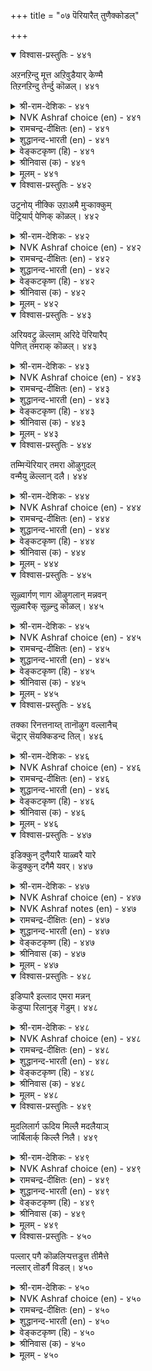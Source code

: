+++
title = "०७ पॆरियारैत् तुणैक्कोडल्"

+++


<details open><summary>विश्वास-प्रस्तुतिः - ४४१</summary>

अऱनऱिन्दु मूत्त अऱिवुडैयार् केण्मै  
तिऱनऱिन्दु तेर्न्दु कॊळल्।       ४४१
</details>

<details><summary>श्री-राम-देशिकः - ४४१</summary>

वयोवृद्धैर्धर्मविद्भिः बुद्धिमद्भिर्महात्माभिः ।  
कुर्यान्मैत्रीं महीपालो विमृश्य बहुधा बहु ॥ ४४१॥
</details>

<details><summary>NVK Ashraf choice (en) - ४४१</summary>

०४४१
Value and secure the friendship
Of the virtuous, mature and wise.
(P.S. Sundaram)
</details>

<details><summary>रामचन्द्र-दीक्षितः (en) - ४४१</summary>

441\. The friendship of virtuous men of mature wisdom is to be appreciated and secured.  
</details>

<details><summary>शुद्धानन्द-भारती (en) - ४४१</summary>

1\. அறனறிந்து மூத்த அறிவுடையார் கேண்மை  
திறனறிந்து தேர்ந்து கொளல்.  
Weigh their worth and friendship gain  
Of men of virtue and mature brain.        441  
</details>

<details><summary>वेङ्कटकृष्ण (हि) - ४४१</summary>

441
ज्ञानवृद्ध जो बन गये, धर्म-सूक्ष्म को जान ।  
मैत्री उनकी, ढ़ंग से, पा लो महत्व जान ॥
</details>

<details><summary>श्रीनिवास (क) - ४४१</summary>

441. अरसनादवनु धर्मवन्नु अरितवनागि, पक्ववाद अरिवुळ्लवर गॆळॆतनवन्नु विचारमाडि सम्पादिसिकॊळ्ळबेकु.

</details>

<details><summary>मूलम् - ४४१</summary>

अऱनऱिन्दु मूत्त अऱिवुडैयार् केण्मै  
तिऱनऱिन्दु तेर्न्दु कॊळल्।       ४४१
</details>

<details open><summary>विश्वास-प्रस्तुतिः - ४४२</summary>

उट्रनोय् नीक्कि उऱाअमै मुऱ्काक्कुम्  
पॆट्रियार्प् पेणिक् कॊळल्।       ४४२
</details>

<details><summary>श्री-राम-देशिकः - ४४२</summary>

प्राप्तं दुःखं निराकृत्य भाविदुःखनिवारणे ।  
जगरूकेण विदुषा स्नेहं कुर्याच्च सेवया ॥ ४४२॥
</details>

<details><summary>NVK Ashraf choice (en) - ४४२</summary>

०४४२
Ally with them who can allay your present ills
And avert those to come. *
(Satguru Subramuniyaswami), (P.S. Sundaram)
</details>

<details><summary>रामचन्द्र-दीक्षितः (en) - ४४२</summary>

442\. Seek the friendship of those who can remove existing distress and guard against future.  
</details>

<details><summary>शुद्धानन्द-भारती (en) - ४४२</summary>

2\. உற்றநோய் நீக்கி உறாஅமை முற்காக்கும்  
பெற்றியார்ப் பேணிக் கொளல்.  
Cherish the help of men of skill  
Who ward and safe-guard you from ill.        442  
</details>

<details><summary>वेङ्कटकृष्ण (हि) - ४४२</summary>

442
आगत दुःख निवार कर, भावी दुःख से त्राण ।  
करते जो, अपना उन्हें, करके आदर-मान ॥
</details>

<details><summary>श्रीनिवास (क) - ४४२</summary>

442. बन्द सङ्कटगळन्नु परिहरिसिकॊण्डु, अवु मत्तॆ बारदन्तॆ मुन्दागि तम्मन्नु कादुकॊळ्ळुव गुणवुळ्ळ जनरन्नु अरसनु, आरैसि गॆळॆतन माडबेकु.

</details>

<details><summary>मूलम् - ४४२</summary>

उट्रनोय् नीक्कि उऱाअमै मुऱ्काक्कुम्  
पॆट्रियार्प् पेणिक् कॊळल्।       ४४२
</details>

<details open><summary>विश्वास-प्रस्तुतिः - ४४३</summary>

अरियवट्रु ळॆल्लाम् अरिदे पॆरियारैप्  
पेणित् तमराक् कॊळल्।       ४४३
</details>

<details><summary>श्री-राम-देशिकः - ४४३</summary>

महात्मनः समाश्रित्य स्ववशे तान् करोति यः ।  
महच्भाग्यं तदेवास्य किमन्यैर्भाग्यकोटिभिः ॥ ४४३॥
</details>

<details><summary>NVK Ashraf choice (en) - ४४३</summary>

०४४३
The rarest of rare things is to seek and secure
The friendship of the great.
(P.S. Sundaram)
</details>

<details><summary>रामचन्द्र-दीक्षितः (en) - ४४३</summary>

443\. To seek and win the alliance of the great is the rarest of all blessings.  
</details>

<details><summary>शुद्धानन्द-भारती (en) - ४४३</summary>

3\. அரியவற்று ளெல்லாம் அரிதே பெரியாரைப்  
பேணித் தமராக் கொளல்.  
Honour and have the great your own  
Is rarest of the rare things known.        443  
</details>

<details><summary>वेङ्कटकृष्ण (हि) - ४४३</summary>

443
दुर्लभ सब में है यही, दुर्लभ भाग्य महान ।  
स्वजन बनाना मान से, जो हैं पुरुष महान ॥
</details>

<details><summary>श्रीनिवास (क) - ४४३</summary>

443. बल्लवराद हिरियरन्नु तम्मवरन्नागि माडिकॊळ्ळुवुदु, (अरसनिगॆ) असाध्यवाद कार्यगळल्लॆल्ल अति कठिणवादुदु.

</details>

<details><summary>मूलम् - ४४३</summary>

अरियवट्रु ळॆल्लाम् अरिदे पॆरियारैप्  
पेणित् तमराक् कॊळल्।       ४४३
</details>

<details open><summary>विश्वास-प्रस्तुतिः - ४४४</summary>

तम्मिऱ्पॆरियार् तमरा ऒऴुगुदल्  
वन्मैयु ळॆल्लान् दलै।       ४४४
</details>

<details><summary>श्री-राम-देशिकः - ४४४</summary>

आत्मनोऽपि वरिष्ठानां महतां पथि वर्तनम् ।  
महद् बलं भवेद् राज्ञां चतुरङ्गबलैः किमु ॥ ४४४॥
</details>

<details><summary>NVK Ashraf choice (en) - ४४४</summary>

०४४४
The greatest of all strengths come from
Associating with one greater than oneself. *
(K. Krishnaswamy & Vijaya Ramkumar)
</details>

<details><summary>रामचन्द्र-दीक्षितः (en) - ४४४</summary>

444\. To follow in the footsteps of those that are greater than oneself is the crown of one’s strength.  
</details>

<details><summary>शुद्धानन्द-भारती (en) - ४४४</summary>

4\. தம்மிற் பெரியார் தமரா ஒழுகுதல்  
வன்மையு ளெல்லாந் தலை.  
To have betters as intimates  
Power of all powers promotes.        444  
</details>

<details><summary>वेङ्कटकृष्ण (हि) - ४४४</summary>

444
करना ऐसा आचरण, जिससे पुरुष महान ।  
बन जावें आत्मीय जन, उत्तम बल यह जान ॥
</details>

<details><summary>श्रीनिवास (क) - ४४४</summary>

444. तमगिन्त अरिविनल्लि हिरियरादवरन्नु तम्मवरन्नागि नडॆसिकॊळ्ळुवुदु, कठिणवाद कार्यगळल्लॆल्ल मेलाद कार्यवॆनिसुवुदु.

</details>

<details><summary>मूलम् - ४४४</summary>

तम्मिऱ्पॆरियार् तमरा ऒऴुगुदल्  
वन्मैयु ळॆल्लान् दलै।       ४४४
</details>

<details open><summary>विश्वास-प्रस्तुतिः - ४४५</summary>

सूऴ्वार्गण् णाग ऒऴुगलान् मन्नवन्  
सूऴ्वारैक् सूऴ्न्दु कॊळल्।       ४४५
</details>

<details><summary>श्री-राम-देशिकः - ४४५</summary>

विमृश्य सचिवो ग्राह्यो नेत्रतुल्यो नृपेण तु ।  
यतोऽमात्यो राज्यभारं वहन् राज्ञः सहायकृत् ॥ ४४५॥
</details>

<details><summary>NVK Ashraf choice (en) - ४४५</summary>

०४४५
A king's counselors are his eyes
To be chosen with careful counseling.
(N.V.K. Ashraf), (P.S. Sundaram)
</details>

<details><summary>रामचन्द्र-दीक्षितः (en) - ४४५</summary>

445\. Verily the ministers are the eyes of the monarch; let the monarch have tried ones.  
</details>

<details><summary>शुद्धानन्द-भारती (en) - ४४५</summary>

5\. சூழ்வார்கண் ணாக ஒழுகலான் மன்னவன்  
சூழ்வாரைச் சூழ்ந்து கொளல்.  
Ministers are the monarch's eyes  
Round him should be the right and wise.        445  
</details>

<details><summary>वेङ्कटकृष्ण (हि) - ४४५</summary>

445
आँख बना कर सचिव को, ढोता शासन-भार ।  
सो नृप चुन ले सचिव को, करके सोच विचार ॥
</details>

<details><summary>श्रीनिवास (क) - ४४५</summary>

445. सूक्ष्म बुद्दियुळ्ळवरन्नु लोकवु कण्णागि नडॆसिकॊळ्ळुवुदरिन्द, अन्थवरन्नु अरसनु, सूक्ष्मवागि ग्रहिसि, (तन्न मन्त्रालोचनॆयल्लि) स्वीकरिसबेकु.

</details>

<details><summary>मूलम् - ४४५</summary>

सूऴ्वार्गण् णाग ऒऴुगलान् मन्नवन्  
सूऴ्वारैक् सूऴ्न्दु कॊळल्।       ४४५
</details>

<details open><summary>विश्वास-प्रस्तुतिः - ४४६</summary>

तक्का रिनत्तनाय्त् तानॊऴुग वल्लानैच्  
चॆट्रार् सॆयक्किडन्द तिल्।       ४४६
</details>

<details><summary>श्री-राम-देशिकः - ४४६</summary>

ज्ञानिनां वचनं श्रुत्वा स्वबुद्धया तदिमृश्य च ।  
पालयन् पृथिवीपालः शत्रुभिर्नैव बाध्यते ॥ ४४६॥
</details>

<details><summary>NVK Ashraf choice (en) - ४४६</summary>

०४४६
Foes are rendered ineffective by one
Who lives in fellowship with the worthy. *
(Satguru Subramuniyaswami)
</details>

<details><summary>रामचन्द्र-दीक्षितः (en) - ४४६</summary>

446\. No adversary can ruin the King who relies on his efficient counselors.  
</details>

<details><summary>शुद्धानन्द-भारती (en) - ४४६</summary>

6\. தக்கா ரினத்தனாய்த் தானொழுக வல்லானைச்  
செற்றார் செயக்கிடந்த தில்.  
To move with worthy friends who knows  
Has none to fear from frightful foes.        446  
</details>

<details><summary>वेङ्कटकृष्ण (हि) - ४४६</summary>

446
योग्य जनों का बन्धु बन, करता जो व्यवहार ।  
उसका कर सकते नहीं, शत्रु लोग अपकार ॥
</details>

<details><summary>श्रीनिवास (क) - ४४६</summary>

446. तक्कवराद हिरियर, ऒडनाटदल्लि नडॆदुकॊळ्ळुव अरसनिगॆ अवन हगॆगळिन्द याव केडू उण्टागुवुदिल्ल.

</details>

<details><summary>मूलम् - ४४६</summary>

तक्का रिनत्तनाय्त् तानॊऴुग वल्लानैच्  
चॆट्रार् सॆयक्किडन्द तिल्।       ४४६
</details>

<details open><summary>विश्वास-प्रस्तुतिः - ४४७</summary>

इडिक्कुन् दुणैयारै याळ्वरै यारे  
कॆडुक्कुन् दगैमै यवर्।       ४४७
</details>

<details><summary>श्री-राम-देशिकः - ४४७</summary>

स्खालित्ये कठिनैर्वाक्यैः दण्डयन्तं सुमन्त्रिणम् ।  
यो राजा लभते तस्मिन् निर्वीर्याः किल शत्रवः ॥ ४४७॥
</details>

<details><summary>NVK Ashraf choice (en) - ४४७</summary>

०४४७
Who can ruin the man who commands
The friendship of those who can reprove him?
(V.V.S. Aiyar)
</details>

<details><summary>NVK Ashraf notes (en) - ४४७</summary>

४४७. Compare with ७९५ and ७८४. "Seek a friend who will make you cry, rail and rate when you go astray" – (P.S. Sundaram). "Friendship is not for merriment but for stern reproach when friends go astray" - (N.V.K. Ashraf)
</details>

<details><summary>रामचन्द्र-दीक्षितः (en) - ४४७</summary>

447\. None can harm the ruler who seeks the wholesome counsel of his ministers though bitter.  
</details>

<details><summary>शुद्धानन्द-भारती (en) - ४४७</summary>

7\. இடிக்குந் துணையாரை ஆள்வாரை யாரே  
கெடுக்குந் தகைமை யவர்  
No foe can foil his powers  
whose friends reprove him when he errs.        447  
</details>

<details><summary>वेङ्कटकृष्ण (हि) - ४४७</summary>

447
दोष देख कर डाँटने जब हैं मित्र सुयोग्य ।  
तब नृप का करने अहित, कौन शत्रु है योग्य ॥
</details>

<details><summary>श्रीनिवास (क) - ४४७</summary>

447. कण्डितवादिगळाद ज्ञानिगळ स्नेहवन्नु कॊण्डु आळुव अरसनन्नु नाशपडिसुव ऎदॆगारिकॆ यारिगिदॆ?

</details>

<details><summary>मूलम् - ४४७</summary>

इडिक्कुन् दुणैयारै याळ्वरै यारे  
कॆडुक्कुन् दगैमै यवर्।       ४४७
</details>

<details open><summary>विश्वास-प्रस्तुतिः - ४४८</summary>

इडिप्पारै इल्लाद एमरा मन्नन्  
कॆडुप्पा रिलानुङ् गॆडुम्।       ४४८
</details>

<details><summary>श्री-राम-देशिकः - ४४८</summary>

समये शिक्षकैः सद्भिः साङ्गत्यरहितो नृपः ।  
शत्रुबाधाविहीनोऽपि स्वयमेव विनश्यति ॥ ४४८॥
</details>

<details><summary>NVK Ashraf choice (en) - ४४८</summary>

०४४८
A king unguarded with reproving counsel
Needs no foes to come to grief. *
(P.S. Sundaram)
</details>

<details><summary>रामचन्द्र-दीक्षितः (en) - ४४८</summary>

448\. The King who is not guarded by men of firm counsel will perish even though he has no enemies.  
</details>

<details><summary>शुद्धानन्द-भारती (en) - ४४८</summary>

8\. இடிப்பாரை இல்லாத ஏமரா மன்னன்  
கெடுப்பா ரிலானுங் கெடும்.  
The careless king whom none reproves  
Ruins himself sans harmful foes.        448  
</details>

<details><summary>वेङ्कटकृष्ण (हि) - ४४८</summary>

448
डांट-डपटते मित्र की, रक्षा बिन नरकंत ।  
शत्रु बिना भी हानिकर, पा जाता है अंत ॥
</details>

<details><summary>श्रीनिवास (क) - ४४८</summary>

448. कण्डितवादिगळाद ज्ञानिगळ बॆम्बलविल्लदॆ, स्वेच्छॆयागि आळुव अरसनु, नाशपडिसुव हगॆगळिल्लदॆयू, कॆडुत्तानॆ.

</details>

<details><summary>मूलम् - ४४८</summary>

इडिप्पारै इल्लाद एमरा मन्नन्  
कॆडुप्पा रिलानुङ् गॆडुम्।       ४४८
</details>

<details open><summary>विश्वास-प्रस्तुतिः - ४४९</summary>

मुदलिलार्ग ऊदिय मिल्लै मदलैयाञ्  
जार्बिलार्क् किल्लै निलै।       ४४९
</details>

<details><summary>श्री-राम-देशिकः - ४४९</summary>

विना मूलधनं लाभो व्यापारे नैव लभ्यते ।  
मह्त्साह्यं विना राज्ञां तथा स्थैर्य सुदुर्लभम् ॥ ४४९॥
</details>

<details><summary>NVK Ashraf choice (en) - ४४९</summary>

०४४९
There can be no gain without capital,
And no stability unpropped by wise counsel.
(P.S. Sundaram)
</details>

<details><summary>रामचन्द्र-दीक्षितः (en) - ४४९</summary>

449\. Is there profit without capital? Is there security for the monarch devoid of wise counselors?  
</details>

<details><summary>शुद्धानन्द-भारती (en) - ४४९</summary>

9\. முதலிலார்க்கு ஊதியம் இல்லை மதலையாஞ்  
சார்பிலார்க்கு இல்லை நிலை.  
No capital, no gain in trade  
No prop secure sans good comrade.        449  
</details>

<details><summary>वेङ्कटकृष्ण (हि) - ४४९</summary>

449
बिना मूलधन वणिक जन, पावेंगे नहिं लाभ ।  
सहचर-आश्रय रहित नृप, करें न स्थिरता लाभ ॥
</details>

<details><summary>श्रीनिवास (क) - ४४९</summary>

449. बण्डवाळविल्लदवरिगॆ लाभवू इल्ल; आश्रितराद ज्ञानिगळ नॆरविल्लदरसनिगॆ नॆलॆयू इल्ल.

</details>

<details><summary>मूलम् - ४४९</summary>

मुदलिलार्ग ऊदिय मिल्लै मदलैयाञ्  
जार्बिलार्क् किल्लै निलै।       ४४९
</details>

<details open><summary>विश्वास-प्रस्तुतिः - ४५०</summary>

पल्लार् पगै कॊळलिऱ्पत्तडुत्त तीमैत्ते  
नल्लार् तॊडर्गै विडल्।       ४५०
</details>

<details><summary>श्री-राम-देशिकः - ४५०</summary>

अनेकशत्रुबाधातो दुःखं दशगुणान्वितम् ।  
भुपो विन्देत सत्सङ्गं प्राप्तं यः सन्त्यजेन्नृपः ॥ ४५०॥
</details>

<details><summary>NVK Ashraf choice (en) - ४५०</summary>

०४५०
To give up good friends is ten times worse than
Being hated by countless foes.
( Shuddhananda Bharatiar)
</details>

<details><summary>रामचन्द्र-दीक्षितः (en) - ४५०</summary>

450\. Greatly injurious is the forsaking of the friendship of the good; it is like encountering singlehanded many foes.  
</details>

<details><summary>शुद्धानन्द-भारती (en) - ४५०</summary>

10\. பல்லார் பகைகொளலிற் பத்தடுத்த தீமைத்தே  
நல்லார் தொடர்கை விடல்.  
To give up good friends is ten times worse  
Than being hated by countless foes.        450  
</details>

<details><summary>वेङ्कटकृष्ण (हि) - ४५०</summary>

450
बहुत जनों की शत्रुता, करने में जो हानि ।  
उससे बढ़ सत्संग को, तजने में है हानि ॥
</details>

<details><summary>श्रीनिवास (क) - ४५०</summary>

450. ऒळ्ळॆयवराद ज्ञानिगळ सम्बन्धवन्नु कडिदुकॊळ्ळुवुदु, हलवारु मुन्दिय हगॆयन्नु कॊळ्लुवुदक्किन्त हत्तुपालु कॆट्टुदु.
</details>

<details><summary>मूलम् - ४५०</summary>

पल्लार् पगै कॊळलिऱ्पत्तडुत्त तीमैत्ते  
नल्लार् तॊडर्गै विडल्।       ४५०
</details>
